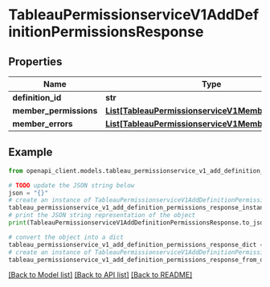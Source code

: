 # TableauPermissionserviceV1AddDefinitionPermissionsResponse


## Properties

Name | Type | Description | Notes
------------ | ------------- | ------------- | -------------
**definition_id** | **str** |  | [optional] 
**member_permissions** | [**List[TableauPermissionserviceV1MemberPermission]**](TableauPermissionserviceV1MemberPermission.md) |  | [optional] 
**member_errors** | [**List[TableauPermissionserviceV1MemberError]**](TableauPermissionserviceV1MemberError.md) |  | [optional] 

## Example

```python
from openapi_client.models.tableau_permissionservice_v1_add_definition_permissions_response import TableauPermissionserviceV1AddDefinitionPermissionsResponse

# TODO update the JSON string below
json = "{}"
# create an instance of TableauPermissionserviceV1AddDefinitionPermissionsResponse from a JSON string
tableau_permissionservice_v1_add_definition_permissions_response_instance = TableauPermissionserviceV1AddDefinitionPermissionsResponse.from_json(json)
# print the JSON string representation of the object
print(TableauPermissionserviceV1AddDefinitionPermissionsResponse.to_json())

# convert the object into a dict
tableau_permissionservice_v1_add_definition_permissions_response_dict = tableau_permissionservice_v1_add_definition_permissions_response_instance.to_dict()
# create an instance of TableauPermissionserviceV1AddDefinitionPermissionsResponse from a dict
tableau_permissionservice_v1_add_definition_permissions_response_from_dict = TableauPermissionserviceV1AddDefinitionPermissionsResponse.from_dict(tableau_permissionservice_v1_add_definition_permissions_response_dict)
```
[[Back to Model list]](../README.md#documentation-for-models) [[Back to API list]](../README.md#documentation-for-api-endpoints) [[Back to README]](../README.md)


